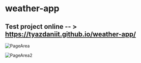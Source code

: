# weather-app

## Test project online -- > https://tyazdaniit.github.io/weather-app/

![PageArea](https://user-images.githubusercontent.com/56879548/221053298-33d81f5c-12e0-4e8b-a38b-8fe9f6395610.jpg)

![PageArea2](https://user-images.githubusercontent.com/56879548/221053352-a194c6d5-d36b-4b90-a689-bca262cc72ae.jpg)

